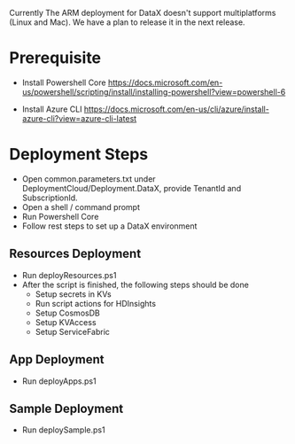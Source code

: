 Currently The ARM deployment for DataX doesn't support multiplatforms (Linux and Mac). We have a plan to release it in the next release.

# Prerequisite
* Install Powershell Core
https://docs.microsoft.com/en-us/powershell/scripting/install/installing-powershell?view=powershell-6

* Install Azure CLI
https://docs.microsoft.com/en-us/cli/azure/install-azure-cli?view=azure-cli-latest

# Deployment Steps
* Open common.parameters.txt under DeploymentCloud/Deployment.DataX, provide TenantId and SubscriptionId.
* Open a shell / command prompt
* Run Powershell Core
* Follow rest steps to set up a DataX environment

## Resources Deployment
* Run deployResources.ps1
* After the script is finished, the following steps should be done
   * Setup secrets in KVs
   * Run script actions for HDInsights
   * Setup CosmosDB
   * Setup KVAccess
   * Setup ServiceFabric

## App Deployment
* Run deployApps.ps1

## Sample Deployment
* Run deploySample.ps1